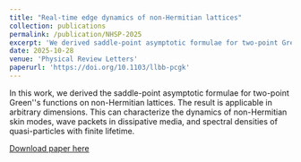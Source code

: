 ```yaml
---
title: "Real-time edge dynamics of non-Hermitian lattices"
collection: publications
permalink: /publication/NHSP-2025
excerpt: 'We derived saddle-point asymptotic formulae for two-point Green''s functions on non-Hermitian lattices. This can characterize the dynamics of non-Hermitian skin modes, wave packets in dissipative media, and spectral densities of quasi-particles with finite lifetime.'
date: 2025-10-28
venue: 'Physical Review Letters'
paperurl: 'https://doi.org/10.1103/llbb-pcgk'
---
```

In this work, we derived the saddle-point asymptotic formulae for two-point Green''s functions on non-Hermitian lattices. The result is applicable in arbitrary dimensions. This can characterize the dynamics of non-Hermitian skin modes, wave packets in dissipative media, and spectral densities of quasi-particles with finite lifetime.

[Download paper here](https://arxiv.org/abs/2503.11505)
